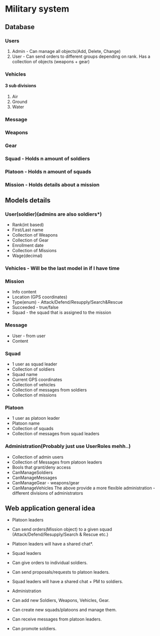 # Military system
## Database
### Users
1. Admin - Can manage all objects(Add, Delete, Change)
2. User - Can send orders to different groups depending on rank.
Has a collection of objects (weapons + gear)
### Vehicles
#### 3 sub divisions

1. Air
2. Ground
3. Water

### Message 
### Weapons

### Gear

### Squad - Holds n amount of soldiers

### Platoon - Holds n amount of squads

### Mission - Holds details about a mission

## Models details
### User(soldier)(admins are also soldiers*)
+ Rank(int based)
+ First/Last name
+ Collection of Weapons
+ Collection of Gear
+ Enrollment date
+ Collection of Missions
+ Wage(decimal)

### Vehicles - Will be the last model in if I have time

### Mission
+ Info content
+ Location (GPS coordinates)
+ Type(enum) - Attack/Defend/Resupply/Search&Rescue
+ Succeeded - true/false
+ Squad - the squad that is assigned to the mission

### Message
+ User - from user
+ Content

### Squad
+ 1 user as squad leader
+ Collection of soldiers
+ Squad name
+ Current GPS coordinates
+ Collection of vehicles
+ Collection of messages from soldiers
+ Collection of missions

### Platoon
+ 1 user as platoon leader
+ Platoon name
+ Collection of squads
+ Collection of messages from squad leaders

### Administration(Probably just use UserRoles mehh..)
+ Collection of admin users
+ Collection of Messages from platoon leaders
+ Bools that grant/deny access 
 + CanManageSoldiers
 + CanManageMessages
 + CanManageGear - weapons/gear
 + CanManageVehicles
The above provide a more flexible administration - different divisions of administrators

## Web application general idea
+ Platoon leaders
 +  Can send orders(Mission object) to a given squad (Attack/Defend/Resupply/Search & Rescue etc.)
 +  Platoon leaders will have a shared chat*.

+ Squad leaders
 +  Can give orders to individual soldiers.
 +  Can send proposals/requests to platoon leaders.
 +  Squad leaders will have a shared chat + PM to soldiers.

+ Administration
 + Can add new Soldiers, Weapons, Vehicles, Gear.
 + Can create new squads/platoons and manage them.
 + Can receive messages from platoon leaders.
 + Can promote soldiers.
